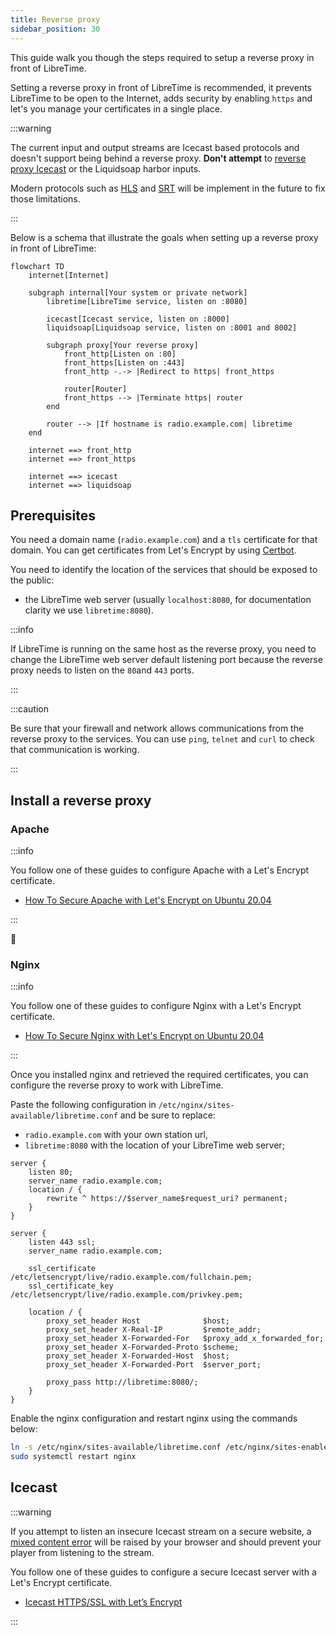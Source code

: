 ```yaml
---
title: Reverse proxy
sidebar_position: 30
---
```


This guide walk you though the steps required to setup a reverse proxy in front of LibreTime.

Setting a reverse proxy in front of LibreTime is recommended, it prevents LibreTime to be
open to the Internet, adds security by enabling `https` and let's you manage your certificates in
a single place.

:::warning

The current input and output streams are Icecast based protocols and doesn't support being behind a reverse proxy. **Don't attempt** to [reverse proxy Icecast](#icecast) or the Liquidsoap harbor inputs.

Modern protocols such as [HLS](https://en.wikipedia.org/wiki/HTTP_Live_Streaming) and [SRT](https://en.wikipedia.org/wiki/Secure_Reliable_Transport) will be implement in the future to fix those limitations.

:::

Below is a schema that illustrate the goals when setting up a reverse proxy in front of LibreTime:

```mermaid
flowchart TD
    internet[Internet]

    subgraph internal[Your system or private network]
        libretime[LibreTime service, listen on :8080]

        icecast[Icecast service, listen on :8000]
        liquidsoap[Liquidsoap service, listen on :8001 and 8002]

        subgraph proxy[Your reverse proxy]
            front_http[Listen on :80]
            front_https[Listen on :443]
            front_http -.-> |Redirect to https| front_https

            router[Router]
            front_https --> |Terminate https| router
        end

        router --> |If hostname is radio.example.com| libretime
    end

    internet ==> front_http
    internet ==> front_https

    internet ==> icecast
    internet ==> liquidsoap
```

## Prerequisites

You need a domain name (`radio.example.com`) and a `tls` certificate for that domain. You can get certificates from Let's Encrypt by using [Certbot](https://certbot.eff.org/).

You need to identify the location of the services that should be exposed to the public:

- the LibreTime web server (usually `localhost:8080`, for documentation clarity we use `libretime:8080`).

:::info

If LibreTime is running on the same host as the reverse proxy, you need to change the LibreTime web server default listening port because the reverse proxy needs to listen on the `80`and `443` ports.

:::

:::caution

Be sure that your firewall and network allows communications from the reverse proxy to the services. You can use `ping`, `telnet` and `curl` to check that communication is working.

:::

## Install a reverse proxy

### Apache

:::info

You follow one of these guides to configure Apache with a Let's Encrypt certificate.

- [How To Secure Apache with Let's Encrypt on Ubuntu 20.04](https://www.digitalocean.com/community/tutorials/how-to-secure-apache-with-let-s-encrypt-on-ubuntu-20-04)

:::

:construction:

### Nginx

:::info

You follow one of these guides to configure Nginx with a Let's Encrypt certificate.

- [How To Secure Nginx with Let's Encrypt on Ubuntu 20.04](https://www.digitalocean.com/community/tutorials/how-to-secure-nginx-with-let-s-encrypt-on-ubuntu-20-04)

:::

Once you installed nginx and retrieved the required certificates, you can configure the reverse proxy to work with LibreTime.

Paste the following configuration in `/etc/nginx/sites-available/libretime.conf` and be sure to replace:

- `radio.example.com` with your own station url,
- `libretime:8080` with the location of your LibreTime web server;

```nginx
server {
    listen 80;
    server_name radio.example.com;
    location / {
        rewrite ^ https://$server_name$request_uri? permanent;
    }
}

server {
    listen 443 ssl;
    server_name radio.example.com;

    ssl_certificate /etc/letsencrypt/live/radio.example.com/fullchain.pem;
    ssl_certificate_key /etc/letsencrypt/live/radio.example.com/privkey.pem;

    location / {
        proxy_set_header Host              $host;
        proxy_set_header X-Real-IP         $remote_addr;
        proxy_set_header X-Forwarded-For   $proxy_add_x_forwarded_for;
        proxy_set_header X-Forwarded-Proto $scheme;
        proxy_set_header X-Forwarded-Host  $host;
        proxy_set_header X-Forwarded-Port  $server_port;

        proxy_pass http://libretime:8080/;
    }
}
```

Enable the nginx configuration and restart nginx using the commands below:

```bash
ln -s /etc/nginx/sites-available/libretime.conf /etc/nginx/sites-enabled/
sudo systemctl restart nginx
```

## Icecast

:::warning

If you attempt to listen an insecure Icecast stream on a secure website, a
[mixed content error](https://support.mozilla.org/en-US/kb/mixed-content-blocking-firefox)
will be raised by your browser and should prevent your player from listening to the stream.

You follow one of these guides to configure a secure Icecast server with a Let's Encrypt certificate.

- [Icecast HTTPS/SSL with Let’s Encrypt](https://mediarealm.com.au/articles/icecast-https-ssl-setup-lets-encrypt/)

:::
